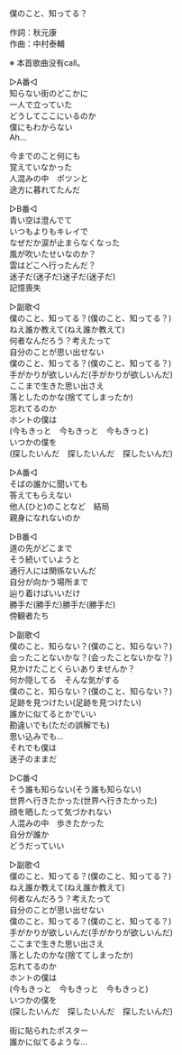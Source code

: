 僕のこと、知ってる？   
   
作詞：秋元康   
作曲：中村泰輔   
   
※ 本首歌曲没有call。   
   
▷A番◁   
知らない街のどこかに   
一人で立っていた   
どうしてここにいるのか   
僕にもわからない   
Ah...   
   
今までのこと何にも   
覚えていなかった   
人混みの中　ポツンと   
途方に暮れてたんだ   
   
▷B番◁   
青い空は澄んでて   
いつもよりもキレイで   
なぜだか涙が止まらなくなった   
風が吹いたせいなのか？   
雲はどこへ行ったんだ？   
迷子だ(迷子だ)迷子だ(迷子だ)   
記憶喪失   
   
▷副歌◁   
僕のこと、知ってる？(僕のこと、知ってる？)   
ねえ誰か教えて(ねえ誰か教えて)   
何者なんだろう？考えたって   
自分のことが思い出せない   
僕のこと、知ってる？(僕のこと、知ってる？)   
手がかりが欲しいんだ(手がかりが欲しいんだ)   
ここまで生きた思い出さえ   
落としたのかな(捨ててしまったか)   
忘れてるのか   
ホントの僕は   
(今もきっと　今もきっと　今もきっと)   
いつかの僕を   
(探したいんだ　探したいんだ　探したいんだ)   
   
▷A番◁   
そばの誰かに聞いても   
答えてもらえない   
他人(ひと)のことなど　結局   
親身になれないのか   
   
▷B番◁   
道の先がどこまで   
そう続いていようと   
通行人には関係ないんだ   
自分が向かう場所まで   
辿り着けばいいだけ   
勝手だ(勝手だ)勝手だ(勝手だ)   
傍観者たち   
   
▷副歌◁   
僕のこと、知らない？(僕のこと、知らない？)   
会ったことないかな？(会ったことないかな？)   
見かけたことくらいありませんか？   
何か隠してる　そんな気がする   
僕のこと、知らない？(僕のこと、知らない？)   
足跡を見つけたい(足跡を見つけたい)   
誰かに似てるとかでいい   
勘違いでも(ただの誤解でも)   
思い込みでも…   
それでも僕は   
迷子のままだ   
   
▷C番◁   
そう誰も知らない(そう誰も知らない)   
世界へ行きたかった(世界へ行きたかった)   
顔を晒したって気づかれない   
人混みの中　歩きたかった   
自分が誰か   
どうだっていい   
   
▷副歌◁   
僕のこと、知ってる？(僕のこと、知ってる？)   
ねえ誰か教えて(ねえ誰か教えて)   
何者なんだろう？考えたって   
自分のことが思い出せない   
僕のこと、知ってる？(僕のこと、知ってる？)   
手がかりが欲しいんだ(手がかりが欲しいんだ)   
ここまで生きた思い出さえ   
落としたのかな(捨ててしまったか)   
忘れてるのか   
ホントの僕は   
(今もきっと　今もきっと　今もきっと)   
いつかの僕を   
(探したいんだ　探したいんだ　探したいんだ)   
   
街に貼られたポスター   
誰かに似てるような…   
